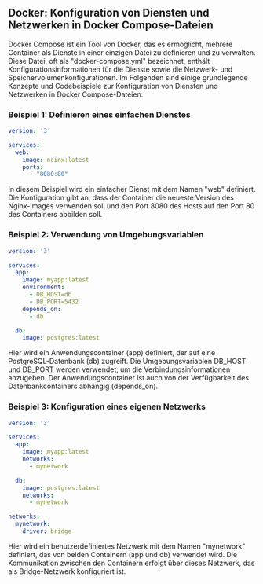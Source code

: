 ## Docker: Konfiguration von Diensten und Netzwerken in Docker Compose-Dateien

Docker Compose ist ein Tool von Docker, das es ermöglicht, mehrere Container als Dienste in einer einzigen Datei zu definieren und zu verwalten. Diese Datei, oft als "docker-compose.yml" bezeichnet, enthält Konfigurationsinformationen für die Dienste sowie die Netzwerk- und Speichervolumenkonfigurationen. Im Folgenden sind einige grundlegende Konzepte und Codebeispiele zur Konfiguration von Diensten und Netzwerken in Docker Compose-Dateien:

### Beispiel 1: Definieren eines einfachen Dienstes

```yaml
version: '3'

services:
  web:
    image: nginx:latest
    ports:
      - "8080:80"
```

In diesem Beispiel wird ein einfacher Dienst mit dem Namen "web" definiert. Die Konfiguration gibt an, dass der Container die neueste Version des Nginx-Images verwenden soll und den Port 8080 des Hosts auf den Port 80 des Containers abbilden soll.

### Beispiel 2: Verwendung von Umgebungsvariablen

```yaml
version: '3'

services:
  app:
    image: myapp:latest
    environment:
      - DB_HOST=db
      - DB_PORT=5432
    depends_on:
      - db

  db:
    image: postgres:latest
```

Hier wird ein Anwendungscontainer (app) definiert, der auf eine PostgreSQL-Datenbank (db) zugreift. Die Umgebungsvariablen DB_HOST und DB_PORT werden verwendet, um die Verbindungsinformationen anzugeben. Der Anwendungscontainer ist auch von der Verfügbarkeit des Datenbankcontainers abhängig (depends_on).

### Beispiel 3: Konfiguration eines eigenen Netzwerks

```yaml
version: '3'

services:
  app:
    image: myapp:latest
    networks:
      - mynetwork

  db:
    image: postgres:latest
    networks:
      - mynetwork

networks:
  mynetwork:
    driver: bridge
```

Hier wird ein benutzerdefiniertes Netzwerk mit dem Namen "mynetwork" definiert, das von beiden Containern (app und db) verwendet wird. Die Kommunikation zwischen den Containern erfolgt über dieses Netzwerk, das als Bridge-Netzwerk konfiguriert ist.